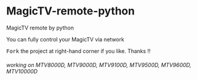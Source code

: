 # MagicTV-remote-python
MagicTV remote by python

You can fully control your MagicTV via network

<kbd>Fork</kbd> the project at right-hand corner if you like. Thanks :bangbang:

###### working on MTV8000D, MTV9000D, MTV9100D, MTV9500D, MTV9600D, MTV10000D
